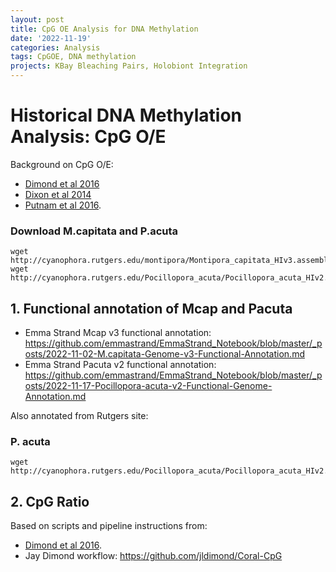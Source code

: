 ```yaml
---
layout: post
title: CpG OE Analysis for DNA Methylation
date: '2022-11-19'
categories: Analysis
tags: CpGOE, DNA methylation
projects: KBay Bleaching Pairs, Holobiont Integration
---
```


# Historical DNA Methylation Analysis: CpG O/E

Background on CpG O/E: 
- [Dimond et al 2016](https://onlinelibrary.wiley.com/doi/pdf/10.1111/mec.13414?casa_token=J5-ThKmLEYsAAAAA:y5x-yut6DwxurmYAVWRa-xDoybiwM-9pzEloQ3gbADjz6zc5v4HPaNALEK29LropHhwIWjBmNANRQg)
- [Dixon et al 2014](https://bmcgenomics.biomedcentral.com/track/pdf/10.1186/1471-2164-15-1109)
- [Putnam et al 2016](https://onlinelibrary.wiley.com/doi/pdf/10.1111/eva.12408).

### Download M.capitata and P.acuta 

```
wget http://cyanophora.rutgers.edu/montipora/Montipora_capitata_HIv3.assembly.fasta.gz
wget http://cyanophora.rutgers.edu/Pocillopora_acuta/Pocillopora_acuta_HIv2.assembly.fasta.gz 
```

## 1. Functional annotation of Mcap and Pacuta 

- Emma Strand Mcap v3 functional annotation: https://github.com/emmastrand/EmmaStrand_Notebook/blob/master/_posts/2022-11-02-M.capitata-Genome-v3-Functional-Annotation.md
- Emma Strand Pacuta v2 functional annotation: https://github.com/emmastrand/EmmaStrand_Notebook/blob/master/_posts/2022-11-17-Pocillopora-acuta-v2-Functional-Genome-Annotation.md

Also annotated from Rutgers site:  

### P. acuta

```
wget http://cyanophora.rutgers.edu/Pocillopora_acuta/Pocillopora_acuta_HIv2.genes.Conserved_Domain_Search_results.txt.gz 
```

## 2. CpG Ratio 

Based on scripts and pipeline instructions from:
- [Dimond et al 2016](https://onlinelibrary.wiley.com/doi/pdf/10.1111/mec.13414?casa_token=J5-ThKmLEYsAAAAA:y5x-yut6DwxurmYAVWRa-xDoybiwM-9pzEloQ3gbADjz6zc5v4HPaNALEK29LropHhwIWjBmNANRQg).  
- Jay Dimond workflow: https://github.com/jldimond/Coral-CpG 




